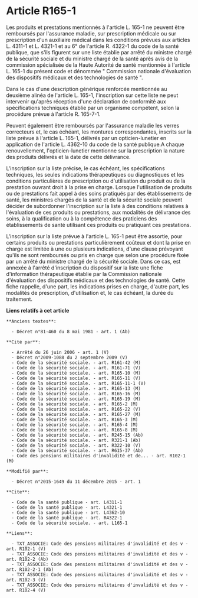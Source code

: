# Article R165-1

Les produits et prestations mentionnés à l'article L. 165-1 ne peuvent être remboursés par l'assurance maladie, sur
prescription médicale ou sur prescription d'un auxiliaire médical dans les conditions prévues aux articles L. 4311-1 et L.
4321-1 et au 6° de l'article R. 4322-1 du code de la santé publique, que s'ils figurent sur une liste établie par arrêté du
ministre chargé de la sécurité sociale et du ministre chargé de la santé après avis de la commission spécialisée de la Haute
Autorité de santé mentionnée à l'article L. 165-1 du présent code et dénommée " Commission nationale d'évaluation des
dispositifs médicaux et des technologies de santé ". 

Dans le cas d'une description générique renforcée mentionnée au deuxième alinéa de l'article L. 165-1, l'inscription sur
cette liste ne peut intervenir qu'après réception d'une déclaration de conformité aux spécifications techniques établie par
un organisme compétent, selon la procédure prévue à l'article R. 165-7-1.

Peuvent également être remboursés par l'assurance maladie les verres correcteurs et, le cas échéant, les montures
correspondantes, inscrits sur la liste prévue à l'article L. 165-1, délivrés par un opticien-lunetier en application de
l'article L. 4362-10 du code de la santé publique.A chaque renouvellement, l'opticien-lunetier mentionne sur la prescription
la nature des produits délivrés et la date de cette délivrance.

L'inscription sur la liste précise, le cas échéant, les spécifications techniques, les seules indications thérapeutiques ou
diagnostiques et les conditions particulières de prescription ou d'utilisation du produit ou de la prestation ouvrant droit à
la prise en charge. Lorsque l'utilisation de produits ou de prestations fait appel à des soins pratiqués par des
établissements de santé, les ministres chargés de la santé et de la sécurité sociale peuvent décider de subordonner
l'inscription sur la liste à des conditions relatives à l'évaluation de ces produits ou prestations, aux modalités de
délivrance des soins, à la qualification ou à la compétence des praticiens des établissements de santé utilisant ces produits
ou pratiquant ces prestations.

L'inscription sur la liste prévue à l'article L. 165-1 peut être assortie, pour certains produits ou prestations
particulièrement coûteux et dont la prise en charge est limitée à une ou plusieurs indications, d'une clause prévoyant qu'ils
ne sont remboursés ou pris en charge que selon une procédure fixée par un arrêté du ministre chargé de la sécurité sociale.
Dans ce cas, est annexée à l'arrêté d'inscription du dispositif sur la liste une fiche d'information thérapeutique établie
par la Commission nationale d'évaluation des dispositifs médicaux et des technologies de santé. Cette fiche rappelle, d'une
part, les indications prises en charge, d'autre part, les modalités de prescription, d'utilisation et, le cas échéant, la
durée du traitement.

**Liens relatifs à cet article**

	**Anciens textes**:

	  - Décret n°81-460 du 8 mai 1981 - art. 1 (Ab)

	**Cité par**:

	  - Arrêté du 26 juin 2006 - art. 1 (V)
	  - Décret n°2009-1088 du 2 septembre 2009 (V)
	  - Code de la sécurité sociale. - art. R161-42 (M)
	  - Code de la sécurité sociale. - art. R161-71 (V)
	  - Code de la sécurité sociale. - art. R165-10 (M)
	  - Code de la sécurité sociale. - art. R165-11 (V)
	  - Code de la sécurité sociale. - art. R165-11-1 (V)
	  - Code de la sécurité sociale. - art. R165-13 (M)
	  - Code de la sécurité sociale. - art. R165-16 (M)
	  - Code de la sécurité sociale. - art. R165-19 (M)
	  - Code de la sécurité sociale. - art. R165-2 (M)
	  - Code de la sécurité sociale. - art. R165-22 (V)
	  - Code de la sécurité sociale. - art. R165-27 (M)
	  - Code de la sécurité sociale. - art. R165-3 (M)
	  - Code de la sécurité sociale. - art. R165-4 (M)
	  - Code de la sécurité sociale. - art. R165-8 (M)
	  - Code de la sécurité sociale. - art. R245-15 (Ab)
	  - Code de la sécurité sociale. - art. R321-1 (Ab)
	  - Code de la sécurité sociale. - art. R322-10 (V)
	  - Code de la sécurité sociale. - art. R615-37 (Ab)
	  - Code des pensions militaires d'invalidité et de... - art. R102-1 (M)

	**Modifié par**:

	  - Décret n°2015-1649 du 11 décembre 2015 - art. 1

	**Cite**:

	  - Code de la santé publique - art. L4311-1
	  - Code de la santé publique - art. L4321-1
	  - Code de la santé publique - art. L4362-10
	  - Code de la santé publique - art. R4322-1
	  - Code de la sécurité sociale. - art. L165-1

	**Liens**:

	  - TXT_ASSOCIE: Code des pensions militaires d'invalidité et des v - art. R102-1 (V)
	  - TXT_ASSOCIE: Code des pensions militaires d'invalidité et des v - art. R102-2 (Ab)
	  - TXT_ASSOCIE: Code des pensions militaires d'invalidité et des v - art. R102-2-1 (Ab)
	  - TXT_ASSOCIE: Code des pensions militaires d'invalidité et des v - art. R102-3 (V)
	  - TXT_ASSOCIE: Code des pensions militaires d'invalidité et des v - art. R102-4 (V)

